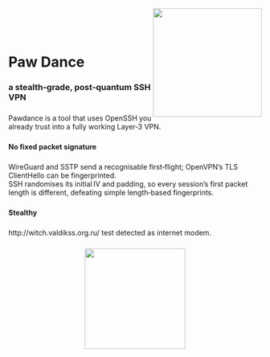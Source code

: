 
<img align="right" height="216" src="https://cloud.protogen.engineering/public.php/dav/files/6PPN3gmR75Ccqmc/"  />
<br clear="bottom">
<br clear="bottom">
<br clear="bottom">
<h1 align="left">Paw Dance</h1>



###
<h3 align="left">a stealth‑grade, post‑quantum SSH VPN</h3>

###

<p align="left">Pawdance is a tool that uses OpenSSH you already trust into a fully working Layer‑3 VPN.</p>

###

<h4 align="left">No fixed packet signature</h4>

###

<p align="left">WireGuard and SSTP send a recognisable first‑flight; OpenVPN’s TLS ClientHello can be fingerprinted.<br>SSH randomises its initial IV and padding, so every session’s first packet length is different, defeating simple length‑based fingerprints.</p>

###

<h4 align="left">Stealthy</h4>

###

<p align="left">http://witch.valdikss.org.ru/ test detected as internet modem.</p>

###

<div align="center">
  <img height="200" src="https://cloud.protogen.engineering/public.php/dav/files/CFCC6qL2JR2jfNY"  />
</div>

###
